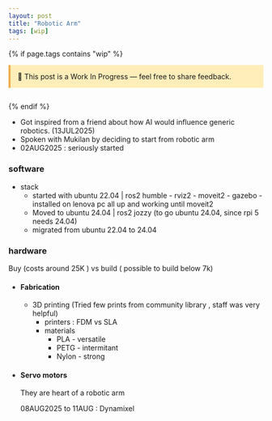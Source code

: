 ```yaml
---
layout: post
title: "Robotic Arm"
tags: [wip]
---
```


{% if page.tags contains "wip" %}

<div style="background:#ffeeba; border-left:4px solid #f0ad4e; padding:1em; margin-bottom:2em;">
  🚧 This post is a Work In Progress — feel free to share feedback.
</div>
{% endif %}

- Got inspired from a friend about how AI would influence generic robotics. (13JUL2025)
- Spoken with Mukilan by deciding to start from robotic arm
- 02AUG2025 : seriously started 
### software
- stack 
  - started with ubuntu 22.04 | ros2 humble - rviz2 - moveit2 - gazebo - installed on lenova pc all up and working until moveit2
  - Moved to ubuntu 24.04 | ros2 jozzy (to go ubuntu 24.04, since rpi 5 needs 24.04)
  - migrated from ubuntu 22.04 to 24.04
### hardware
Buy (costs around 25K ) vs build ( possible to build below 7k)
- #### Fabrication
  - 3D printing (Tried  few prints from community library , staff was very helpful)
    - printers : FDM vs SLA
    - materials 
      - PLA - versatile
      - PETG - intermitant 
      - Nylon - strong
- #### Servo motors
  <p>They are heart of a robotic arm</p>
  08AUG2025 to 11AUG : Dynamixel


